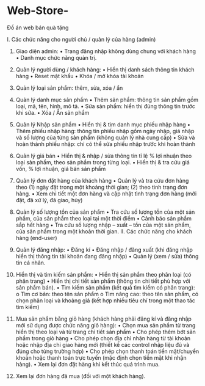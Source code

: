# Web-Store-

Đồ án web bán quà tặng 

I. Các chức năng cho người chủ / quản lý của hàng (admin)
1. Giao diện admin:
• Trang đăng nhập không dùng chung với khách hàng
• Danh mục chức năng quản trị.
2. Quản lý người dùng / khách hàng:
• Hiển thị danh sách thông tin khách hàng
• Reset mật khẩu
• Khóa / mở khóa tài khoản

3. Quản lý loại sản phẩm: thêm, sửa, xóa / ẩn
4. Quản lý danh mục sản phẩm
• Thêm sản phẩm: thông tin sản phẩm gồm loại, mã, tên, hình, mô tả.
• Sửa sản phẩm: hiển thị đúng thông tin trước khi sửa.
• Xóa / Ẩn sản phẩm
5. Quản lý Nhập sản phẩm
• Hiển thị & tìm danh mục phiếu nhập hàng
• Thêm phiếu nhập hàng: thông tin phiếu nhập gồm ngày nhập, giá nhập và số lượng của từng sản
phẩm (không quản lý nhà cung cấp)
• Sửa và hoàn thành phiếu nhập: chỉ có thể sửa phiếu nhập trước khi hoàn thành
6. Quản lý giá bán
• Hiển thị & nhập / sửa thông tin tỉ lệ % lợi nhuận theo loại sản phẩm, theo sản phẩm trong từng
loại.
• Hiển thị & tra cứu giá vốn, % lợi nhuận, giá bán sản phẩm
7. Quản lý đơn đặt hàng của khách hàng
• Quản lý và tra cứu đơn hàng theo (1) ngày đặt trong một khoảng thời gian; (2) theo tình trạng
đơn hàng.
• Xem chi tiết một đơn hàng và cập nhật tình trạng đơn hàng (mới đặt, đã xử lý, đã giao, hủy)
8. Quản lý số lượng tồn của sản phẩm
• Tra cứu số lượng tồn của một sản phẩm, của sản phẩm theo loại tại một thời điểm
• Cảnh báo sản phẩm sắp hết hàng
• Tra cứu số lượng nhập – xuất – tồn của một sản phẩm, của sản phẩm trong một khoản thời gian.
II. Các chức năng cho khách hàng (end-user)
1. Quản lý đăng nhập:
• Đăng kí
• Đăng nhập / đăng xuất (khi đăng nhập hiển thị thông tin tài khoản đang đăng nhập)
• Quản lý (xem / sửa) thông tin cá nhân.

2. Hiển thị và tìm kiếm sản phẩm:
• Hiển thị sản phẩm theo phân loại (có phân trang)
• Hiển thị chi tiết sản phẩm (thông tin chi tiết phù hợp với sản phẩm bán).
• Tìm kiếm sản phẩm (kết quả tìm kiếm có phân trang):
o Tìm cơ bản: theo tên sản phẩm
o Tìm nâng cao: theo tên sản phẩm, có chọn phân loại và khoảng giá (kết hợp nhiều tiêu chí
trong một thao tác tìm kiếm)
3. Mua sản phẩm bằng giỏ hàng (khách hàng phải đăng kí và đăng nhập mới sử dụng được chức năng giỏ
hàng):
• Chọn mua sản phẩm từ trang hiển thị theo loại và từ trang chi tiết sản phẩm
• Cho phép thêm bớt sản phẩm trong giỏ hàng
• Cho phép chọn địa chỉ nhận hàng từ tài khoản hoặc nhập địa chỉ giao hàng mới (thiết kế các control
nhập liệu đủ và đúng cho từng trường hợp)
• Cho phép chọn thanh toán tiền mặt/chuyển khoản hoặc thanh toán trực tuyến (mặc định chọn tiền
mặt khi nhận hàng).
• Xem lại đơn đặt hàng khi kết thúc quá trình mua.
4. Xem lại đơn hàng đã mua (đối với một khách hàng).